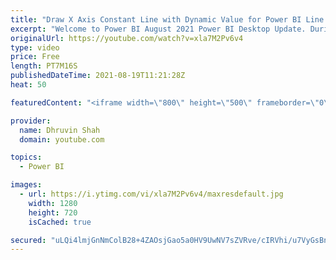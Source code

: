 ```yaml
---
title: "Draw X Axis Constant Line with Dynamic Value for Power BI Line Chart"
excerpt: "Welcome to Power BI August 2021 Power BI Desktop Update. During this session, we will learn how we can draw X-Axis Constant Line with Power BI Line Charts using Dynamic value. Earlier with existing functionality Power BI supports static value for X-Axis constant Line chart. Now, with the August 2021"
originalUrl: https://youtube.com/watch?v=xla7M2Pv6v4
type: video
price: Free
length: PT7M16S
publishedDateTime: 2021-08-19T11:21:28Z
heat: 50

featuredContent: "<iframe width=\"800\" height=\"500\" frameborder=\"0\" src=\"https://www.youtube.com/embed/xla7M2Pv6v4\" allow=\"accelerometer; autoplay; encrypted-media; gyroscope; picture-in-picture\" allowfullscreen></iframe>"

provider:
  name: Dhruvin Shah
  domain: youtube.com

topics:
  - Power BI

images:
  - url: https://i.ytimg.com/vi/xla7M2Pv6v4/maxresdefault.jpg
    width: 1280
    height: 720
    isCached: true

secured: "uLQi4lmjGnNmColB28+4ZAOsjGao5a0HV9UwNV7sZVRve/cIRVhi/u7VyGsBnRL2R2RDh7sn8LQVj9lVnxpqcIhr7HuCQxIv2gjj+ghrNIPuVyoNddA5a1YxlHRHDH5xHGaSsav39so0yzZJUnaEul/hVIUir3D/iV9OcDTEXlkhQESqB7jGZIRwgxjhD18i59yv8/fSRw4nt6KCtRBA08FOLKcwvvt9izbHDZLAidN556J+P2t3VvZtWyOO3Tz18GqJVgJuh0+dkHg2sZFafci6Nckov29vStot8BpwUydGcH3EtFtajSZg8YnBS+5u5fUc/LX3HKmqxBh8V2B2EGa/Ay4H7rDD7KABXuofrGIeTNi1s1Nlp9xCOck2mtjveW8zJWNn+w1pFtQuJxZlhBhEfG4gNqgik5PQJBhRTV4=;ZinDPqwS5bmLkbUGsawdRA=="
---
```


